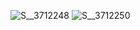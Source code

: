 
![S__3712248](https://github.com/HWTeng-Course/202402-Statistics/assets/139851858/bb32732a-fffb-4440-a6a5-60ba873a3ff9)
![S__3712250](https://github.com/HWTeng-Course/202402-Statistics/assets/139851858/c08fcb03-8cad-44e1-99fd-587f07759a82)
